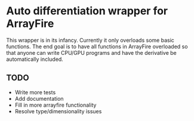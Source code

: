 # Auto differentiation wrapper for ArrayFire

This wrapper is in its infancy. Currently it only overloads some basic
functions. The end goal is to have all functions in ArrayFire overloaded so that
anyone can write CPU/GPU programs and have the derivative be automatically
included.

## TODO

- Write more tests
- Add documentation
- Fill in more arrayfire functionality
- Resolve type/dimensionality issues
